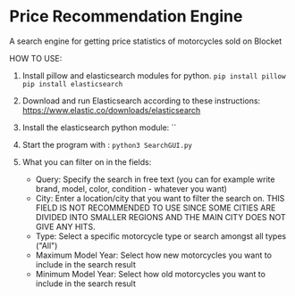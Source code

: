 # Price Recommendation Engine
A search engine for getting price statistics of motorcycles sold on Blocket


HOW TO USE:

1. Install pillow and elasticsearch modules for python.
`pip install pillow`
`pip install elasticsearch`

2. Download and run Elasticsearch according to these instructions: https://www.elastic.co/downloads/elasticsearch 

3. Install the elasticsearch python module: ``

3. Start the program with :
`python3 SearchGUI.py`

4. What you can filter on in the fields:
   - Query: Specify the search in free text (you can for example write brand, model, color, condition - whatever you want)
   - City: Enter a location/city that you want to filter the search on. THIS FIELD IS NOT RECOMMENDED TO USE SINCE SOME CITIES ARE DIVIDED INTO SMALLER REGIONS AND THE MAIN CITY DOES NOT GIVE ANY HITS.
   - Type: Select a specific motorcycle type or search amongst all types ("All")
   - Maximum Model Year: Select how new motorcycles you want to include in the search result
   - Minimum Model Year: Select how old motorcycles you want to include in the search result
